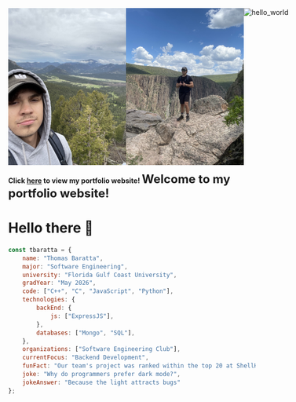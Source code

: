 <div style="display: flex; justify-content: space-around;">
  <img src="https://raw.githubusercontent.com/tbaratta/tbaratta/main/images/IMG_0982.jpeg" alt="hello_world" width="250" height="320">
  <img src="https://raw.githubusercontent.com/tbaratta/tbaratta/main/images/IMG_2110.jpeg" alt="hello_world" width="250" height="320">
  <img src="https://raw.githubusercontent.com/tbaratta/tbaratta/main/images/IMG_0864.jpeg" alt="hello_world" width="250" height="320">
</div>

**Click [here](https://tbaratta.github.io/personal-website/) to view my portfolio website!**
<span style="font-size: 24px;">**Welcome to my portfolio website!**</span>


# Hello there 👋
```javascript
const tbaratta = {
    name: "Thomas Baratta",
    major: "Software Engineering",
    university: "Florida Gulf Coast University",
    gradYear: "May 2026",
    code: ["C++", "C", "JavaScript", "Python"],
    technologies: {
        backEnd: {
            js: ["ExpressJS"],
        },
        databases: ["Mongo", "SQL"],
    },
    organizations: ["Software Engineering Club"],
    currentFocus: "Backend Development",
    funFact: "Our team's project was ranked within the top 20 at ShellHacks 2024",
    joke: "Why do programmers prefer dark mode?",
    jokeAnswer: "Because the light attracts bugs"
};
```



